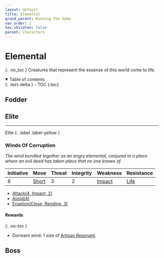 ```yaml
---
layout: default
title: Elemental
grand_parent: Running The Game
nav_order: 2
has_children: false
parent: Characters
---
```

# Elemental
{: .no_toc }
Creatures that represent the essense of this world come to life. 

<details open markdown="block">
  <summary>
    Table of contents
  </summary>
  {: .text-delta }
- TOC
{:toc}
</details>


## Fodder

## Elite

---
Elite
{: .label .label-yellow }
### Winds Of Corruption
*The wind bundled together as an angry elemental, conjured to a place where an evil deed has taken place that no one knows of.*

| Initiative | Move                       | Threat | Integrity | Weakness                   | Resistance             |
| ---------- | -------------------------- | ------ | --------- | -------------------------- | ---------------------- |
| 6          | [Short](../Movement#Short) | 3      | 2         | [Impact](../Injury#Impact) | [Life](../Injury#Life) | 

* [Attack(4, Impact, 2)](../Character-Actions#Attack(X,%20TYPE,%20DAMAGE))
* [Avoid(4)](../Character-Actions#Avoid(X))
* [Eruption(Close, Rending, 3)](../Character-Actions#Eruption(RANGE,%20TYPE,%20DAM)) 

#### Rewards
{: .no-toc }
* Dormant wind: 1 size of [Artisan Resonant](../Resonant#Artisan%20Resonant).

## Boss
